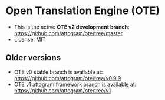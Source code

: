 # Open Translation Engine (OTE)

* This is the active **OTE v2 development branch**: <https://github.com/attogram/ote/tree/master>
* License: MIT

## Older versions

* OTE v0 stable branch is available at: <https://github.com/attogram/ote/tree/v0.9.9>
* OTE v1 attogram framework branch is available at: <https://github.com/attogram/ote/tree/v1>
